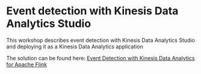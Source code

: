 # Event detection with Kinesis Data Analytics Studio<a name="examples-event-detection-with-kda"></a>

This workshop describes event detection with Kinesis Data Analytics Studio and deploying it as a Kinesis Data Analytics application

The solution can be found here: [Event Detection with Kinesis Data Analytics for Apache Flink](https://catalog.us-east-1.prod.workshops.aws/workshops/2b03e299-c30f-4144-b452-483356cc5267/en-US)